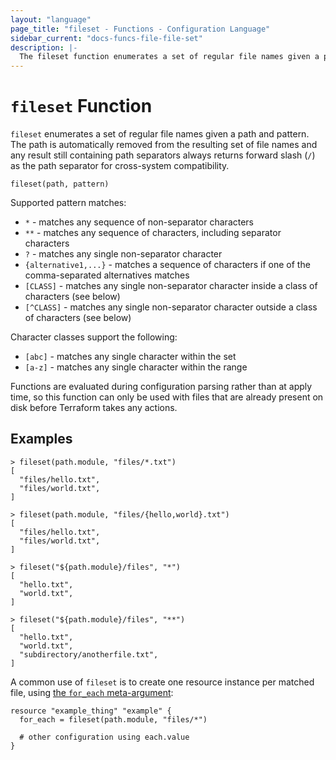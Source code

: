 ```yaml
---
layout: "language"
page_title: "fileset - Functions - Configuration Language"
sidebar_current: "docs-funcs-file-file-set"
description: |-
  The fileset function enumerates a set of regular file names given a pattern.
---
```


# `fileset` Function

`fileset` enumerates a set of regular file names given a path and pattern.
The path is automatically removed from the resulting set of file names and any
result still containing path separators always returns forward slash (`/`) as
the path separator for cross-system compatibility.

```hcl
fileset(path, pattern)
```

Supported pattern matches:

- `*` - matches any sequence of non-separator characters
- `**` - matches any sequence of characters, including separator characters
- `?` - matches any single non-separator character
- `{alternative1,...}` - matches a sequence of characters if one of the comma-separated alternatives matches
- `[CLASS]` - matches any single non-separator character inside a class of characters (see below)
- `[^CLASS]` - matches any single non-separator character outside a class of characters (see below)

Character classes support the following:

- `[abc]` - matches any single character within the set
- `[a-z]` - matches any single character within the range

Functions are evaluated during configuration parsing rather than at apply time,
so this function can only be used with files that are already present on disk
before Terraform takes any actions.

## Examples

```
> fileset(path.module, "files/*.txt")
[
  "files/hello.txt",
  "files/world.txt",
]

> fileset(path.module, "files/{hello,world}.txt")
[
  "files/hello.txt",
  "files/world.txt",
]

> fileset("${path.module}/files", "*")
[
  "hello.txt",
  "world.txt",
]

> fileset("${path.module}/files", "**")
[
  "hello.txt",
  "world.txt",
  "subdirectory/anotherfile.txt",
]
```

A common use of `fileset` is to create one resource instance per matched file, using
[the `for_each` meta-argument](/docs/configuration/meta-arguments/for_each.html):

```hcl
resource "example_thing" "example" {
  for_each = fileset(path.module, "files/*")

  # other configuration using each.value
}
```
